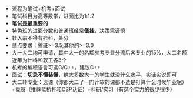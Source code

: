 - 流程为笔试+机考+面试
- 笔试科目为高等数学，进面比为1:1.2
- **笔试是最重要的**
- 特色班的进面分数和普通班经常**倒挂**，决策需谨慎
- 转入前不得有挂科，处分
- 绩点要求：腾班>=3.5,其他的>=3.0
- 大一大二均可申请，其中大一的名额参考专业分流后各专业的15%，大二名额近年为计科和软工各3个
- 机考的编程语言可选C/C++，建议C++
- 面试：**切忌不懂装懂**，绝大多数大一的学生就没什么水平，实话实说即可
- 大二转专业：选课（你都大二了一门计软的课都不选是打算什么时候毕业呢）+竞赛（推荐蓝桥杯和CSP认证）+科研/实习（有这个实力的很少很少）
